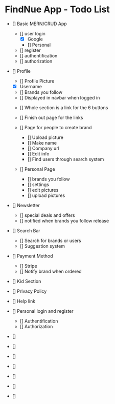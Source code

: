 # FindNue App - Todo List

- [] Basic MERN/CRUD App

  - [] user login
    - [x] Google
    - [] Personal
  - [] register
  - [] authentification
  - [] authorization

- [] Profile

  - [] Profile Picture
  - [x] Username
  - [] Brands you follow
  - [] Displayed in navbar when logged in

  * [] Whole section is a link for the 6 buttons
  * [] Finish out page for the links

  * [] Page for people to create brand
    - [] Upload picture
    - [] Make name
    - [] Company url
    - [] Edit info
    - [] Find users through search system
  * [] Personal Page
    - [] brands you follow
    - [] settings
    - [] edit pictures
    - [] upload pictures

- [] Newsletter

  - [] special deals and offers
  - [] notified when brands you follow release

- [] Search Bar

  - [] Search for brands or users
  - [] Suggestion system

- [] Payment Method
  - [] Stripe
  - [] Notify brand when ordered

* [] Kid Section

* [] Privacy Policy

* [] Help link

* [] Personal login and register

  - [] Authentification
  - [] Authorization

- []

- []
- []
- []
- []
- []
- []
